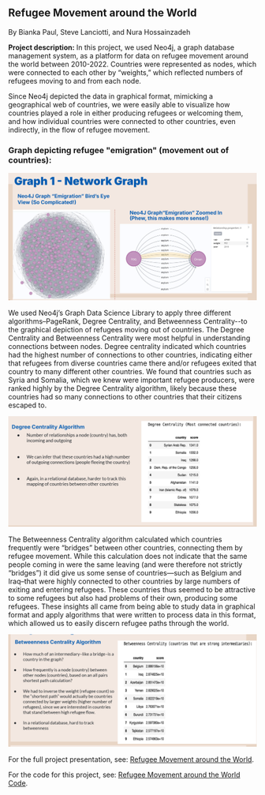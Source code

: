 ## Refugee Movement around the World

By Bianka Paul, Steve Lanciotti, and Nura Hossainzadeh

**Project description:** In this project, we used Neo4j, a graph database management system, as a platform for data on refugee movement around the world between 2010-2022. Countries were represented as nodes, which were connected to each other by “weights,” which reflected numbers of refugees moving to and from each node. 

Since Neo4j depicted the data in graphical format, mimicking a geographical web of countries, we were easily able to visualize how countries played a role in either producing refugees or welcoming them, and how individual countries were connected to other countries, even indirectly, in the flow of refugee movement. 

### Graph depicting refugee "emigration" (movement out of countries):

<img src="images/neo4j_slide_graph1.png?raw=true"/>

We used Neo4j’s Graph Data Science Library to apply three different algorithms–PageRank, Degree Centrality, and Betweenness Centrality--to the graphical depiction of refugees moving out of countries. The Degree Centrality and Betweenness Centrality were most helpful in understanding connections between nodes. Degree centrality indicated which countries had the highest number of connections to other countries, indicating either that refugees from diverse countries came there and/or refugees exited that country to many different other countries. We found that countries such as Syria and Somalia, which we knew were important refugee producers, were ranked highly by the Degree Centrality algorithm, likely because these countries had so many connections to other countries that their citizens escaped to. 

<img src="images/algorithm_2_refugees.png?raw=true"/>

The Betweenness Centrality algorithm calculated which countries frequently were “bridges” between other countries, connecting them by refugee movement. While this calculation does not indicate that the same people coming in were the same leaving (and were therefore not strictly “bridges”) it did give us some sense of countries—such as Belgium and Iraq–that were highly connected to other countries by large numbers of exiting and entering refugees. These countries thus seemed to be attractive to some refugees but also had problems of their own, producing some refugees. These insights all came from being able to study data in graphical format and apply algorithms that were written to process data in this format, which allowed us to easily discern refugee paths through the world. 

<img src="images/algorithm_3_refugees.png?raw=true"/>

For the full project presentation, see: [Refugee Movement around the World](/pdf/205_slides.pdf).

For the code for this project, see: [Refugee Movement around the World Code](https://nbviewer.org/github/nuraalia/nuraalia.github.io/blob/main/code_files/205_final_code.ipynb).
